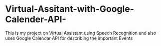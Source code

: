 # Virtual-Assitant-with-Google-Calender-API-
This is my project on Virtual Assistant using Speech Recognition and also uses Google Calendar API for describing the important Events
